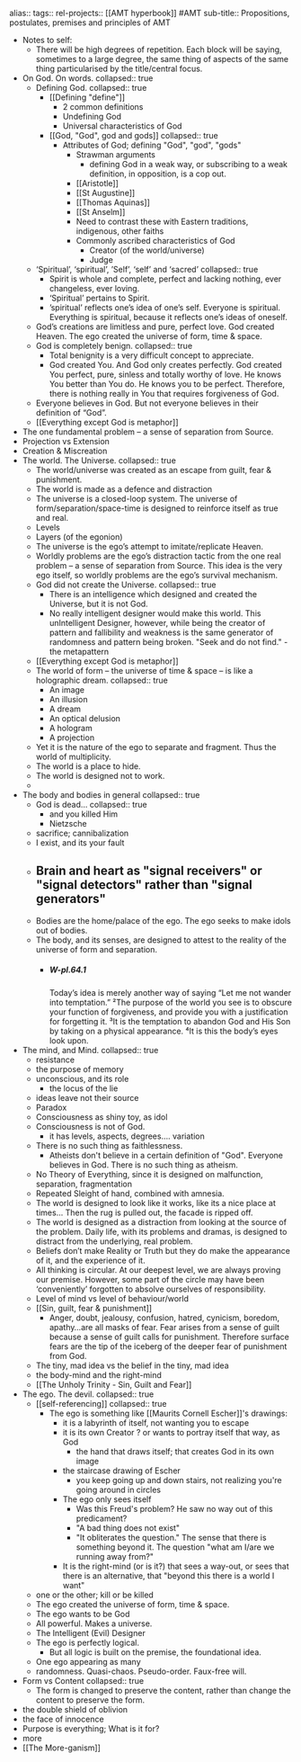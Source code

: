 alias::
tags::
rel-projects:: [[AMT hyperbook]] #AMT
sub-title:: Propositions, postulates, premises and principles of AMT
- Notes to self:
	- There will be high degrees of repetition. Each block will be saying, sometimes to a large degree, the same thing of aspects of the same thing particularised by the title/central focus.
- On God. On words.
  collapsed:: true
	- Defining God.
	  collapsed:: true
		- [[Defining "define"]]
			- 2 common definitions
			- Undefining God
			- Universal characteristics of God
		- [[God, "God", god and gods]]
		  collapsed:: true
			- Attributes of God; defining "God", "god", "gods"
				- Strawman arguments
					- defining God in a weak way, or subscribing to a weak definition, in opposition, is a cop out.
				- [[Aristotle]]
				- [[St Augustine]]
				- [[Thomas Aquinas]]
				- [[St Anselm]]
				- Need to contrast these with Eastern traditions, indigenous, other faiths
				- Commonly ascribed characteristics of God
					- Creator (of the world/universe)
					- Judge
	- ‘Spiritual’, ‘spiritual’, ’Self’, ‘self’ and ‘sacred’
	  collapsed:: true
		- Spirit is whole and complete, perfect and lacking nothing, ever changeless, ever loving.
		- ‘Spiritual’ pertains to Spirit.
		- ’spiritual’ reflects one’s idea of one’s self. Everyone is spiritual. Everything is spiritual, because it reflects one’s ideas of oneself.
	- God’s creations are limitless and pure, perfect love. God created Heaven. The ego created the universe of form, time & space.
	- God is completely benign.
	  collapsed:: true
		- Total benignity is a very difficult concept to appreciate.
		- God created You. And God only creates perfectly. God created You perfect, pure, sinless and totally worthy of love. He knows You better than You do. He knows you to be perfect. Therefore, there is nothing really in You that requires forgiveness of God.
	- Everyone believes in God. But not everyone believes in their definition of “God”.
	- [[Everything except God is metaphor]]
- The one fundamental problem – a sense of separation from Source.
- Projection vs Extension
- Creation & Miscreation
- The world. The Universe.
  collapsed:: true
	- The world/universe was created as an escape from guilt, fear & punishment.
	- The world is made as a defence and distraction
	- The universe is a closed-loop system. The universe of form/separation/space-time is designed to reinforce itself as true and real.
	- Levels
	- Layers (of the egonion)
	- The universe is the ego’s attempt to imitate/replicate Heaven.
	- Worldly problems are the ego’s distraction tactic from the one real problem – a sense of separation from Source. This idea is the very ego itself, so worldly problems are the ego’s survival mechanism.
	- God did not create the Universe.
	  collapsed:: true
		- There is an intelligence which designed and created the Universe, but it is not God.
		- No really intelligent designer would make this world. This unIntelligent Designer, however, while being the creator of pattern and fallibility and weakness is the same generator of randomness and pattern being broken. "Seek and do not find." - the metapattern
	- [[Everything except God is metaphor]]
	- The world of form – the universe of time & space – is like a holographic dream.
	  collapsed:: true
		- An image
		- An illusion
		- A dream
		- An optical delusion
		- A hologram
		- A projection
	- Yet it is the nature of the ego to separate and fragment. Thus the world of multiplicity.
	- The world is a place to hide.
	- The world is designed not to work.
	-
- The body and bodies in general
  collapsed:: true
	- God is dead...
	  collapsed:: true
		- and you killed Him
		- Nietzsche
	- sacrifice; cannibalization
	- I exist, and its your fault
	- Brain and heart as "signal receivers" or "signal detectors" rather than "signal generators"
		-
	- Bodies are the home/palace of the ego. The ego seeks to make idols out of bodies.
	- The body, and its senses, are designed to attest to the reality of the universe of form and separation.
		- ##### W-pI.64.1
		  Today’s idea is merely another way of saying “Let me not wander into temptation.” ²The purpose of the world you see is to obscure your function of forgiveness, and provide you with a justification for forgetting it. ³It is the temptation to abandon God and His Son by taking on a physical appearance. ⁴It is this the body’s eyes look upon.
- The mind, and Mind.
  collapsed:: true
	- resistance
	- the purpose of memory
	- unconscious, and its role
		- the locus of the lie
	- ideas leave not their source
	- Paradox
	- Consciousness as shiny toy, as idol
	- Consciousness is not of God.
		- it has levels, aspects, degrees.... variation
	- There is no such thing as faithlessness.
		- Atheists don't believe in a certain definition of "God". Everyone believes in God. There is no such thing as atheism.
	- No Theory of Everything, since it is designed on malfunction, separation, fragmentation
	- Repeated Sleight of hand, combined with amnesia.
	- The world is designed to look like it works, like its a nice place at times... Then the rug is pulled out, the facade is ripped off.
	- The world is designed as a distraction from looking at the source of the problem. Daily life, with its problems and dramas, is designed to distract from the underlying, real problem.
	- Beliefs don’t make Reality or Truth but they do make the appearance of it, and the experience of it.
	- All thinking is circular. At our deepest level, we are always proving our premise. However, some part of the circle may have been ‘conveniently’ forgotten to absolve ourselves of responsibility.
	- Level of mind vs level of behaviour/world
	- [[Sin, guilt, fear & punishment]]
		- Anger, doubt, jealousy, confusion, hatred, cynicism, boredom, apathy…are all masks of fear. Fear arises from a sense of guilt because a sense of guilt calls for punishment. Therefore surface fears are the tip of the iceberg of the deeper fear of punishment from God.
	- The tiny, mad idea vs the belief in the tiny, mad idea
	- the body-mind and the right-mind
	- [[The Unholy Trinity - Sin, Guilt and Fear]]
- The ego. The devil.
  collapsed:: true
	- [[self-referencing]]
	  collapsed:: true
		- The ego is something like [[Maurits Cornell Escher]]'s drawings:
			- it is a labyrinth of itself, not wanting you to escape
			- it is its own Creator ? or wants to portray itself that way, as God
				- the hand that draws itself; that creates God in its own image
			- the staircase drawing of Escher
				- you keep going up and down stairs, not realizing you're going around in circles
			- The ego only sees itself
				- Was this Freud's problem? He saw no way out of this predicament?
				- "A bad thing does not exist"
				- "It obliterates the question." The sense that there is something beyond it. The question "what am I/are we running away from?"
			- It is the right-mind (or is it?) that sees a way-out, or sees that there is an alternative, that "beyond this there is a world I want"
	- one or the other; kill or be killed
	- The ego created the universe of form, time & space.
	- The ego wants to be God
	- All powerful. Makes a universe.
	- The Intelligent (Evil) Designer
	- The ego is perfectly logical.
		- But all logic is built on the premise, the foundational idea.
	- One ego appearing as many
	- randomness. Quasi-chaos. Pseudo-order. Faux-free will.
- Form vs Content
  collapsed:: true
	- The form is changed to preserve the content, rather than change the content to preserve the form.
- the double shield of oblivion
- the face of innocence
- Purpose is everything; What is it for?
- more
- [[The More-ganism]]
